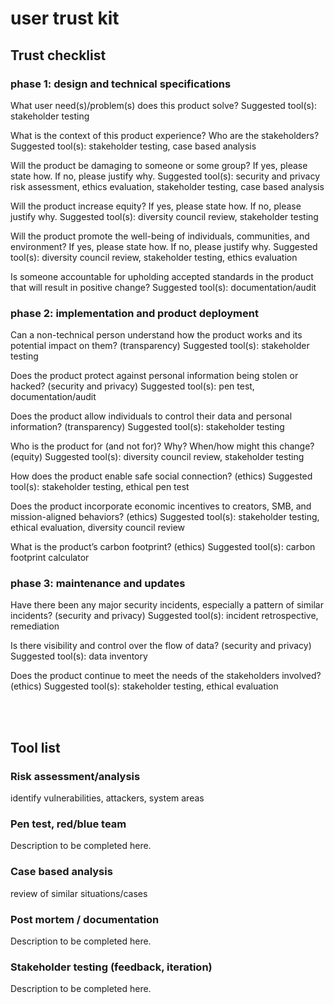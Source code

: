 # user trust kit

## Trust checklist
### phase 1: design and technical specifications 

What user need(s)/problem(s) does this product solve? 
Suggested tool(s): stakeholder testing

What is the context of this product experience? Who are the stakeholders? 
Suggested tool(s): stakeholder testing, case based analysis

Will the product be damaging to someone or some group? If yes, please state how. If no, please justify why.
Suggested tool(s): security and privacy risk assessment, ethics evaluation, 
stakeholder testing, case based analysis

Will the product increase equity? If yes, please state how. If no, please justify why.
Suggested tool(s): diversity council review, stakeholder testing

Will the product promote the well-being of individuals, communities, and environment? If yes, please state how. If no, please justify why.
Suggested tool(s): diversity council review, stakeholder testing, ethics 
evaluation

Is someone accountable for upholding accepted standards in the product that will result in positive change?
    Suggested tool(s): documentation/audit





### phase 2: implementation and product deployment

Can a non-technical person understand how the product works and its potential impact on them? (transparency)
Suggested tool(s): stakeholder testing 

Does the product protect against personal information being stolen or hacked? (security and privacy)
Suggested tool(s): pen test, documentation/audit

Does the product allow individuals to control their data and personal information? (transparency)
Suggested tool(s): stakeholder testing

Who is the product for (and not for)? Why? When/how might this change? (equity)
Suggested tool(s): diversity council review, stakeholder testing

How does the product enable safe social connection? (ethics)
Suggested tool(s): stakeholder testing, ethical pen test

Does the product incorporate economic incentives to creators, SMB, and mission-aligned behaviors? (ethics)
Suggested tool(s): stakeholder testing, ethical evaluation, diversity council 
review

What is the product’s carbon footprint? (ethics)
Suggested tool(s): carbon footprint calculator

### phase 3: maintenance and updates

Have there been any major security incidents, especially a pattern of similar incidents? (security and privacy)
Suggested tool(s): incident retrospective, remediation

Is there visibility and control over the flow of data? (security and privacy)
Suggested tool(s): data inventory

Does the product continue to meet the needs of the stakeholders involved?  (ethics)
Suggested tool(s): stakeholder testing, ethical evaluation



<br><br>
## Tool list
### Risk assessment/analysis 
identify vulnerabilities, attackers, system areas

### Pen test, red/blue team 
Description to be completed here.

### Case based analysis
review of similar situations/cases

### Post mortem / documentation 
Description to be completed here.

### Stakeholder testing (feedback, iteration)
Description to be completed here.







